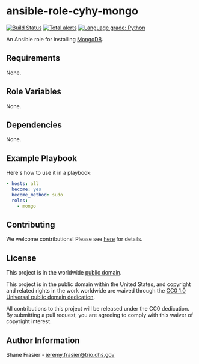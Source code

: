 # ansible-role-cyhy-mongo #

[![Build Status](https://travis-ci.com/cisagov/ansible-role-cyhy-mongo.svg?branch=develop)](https://travis-ci.com/cisagov/ansible-role-cyhy-mongo)
[![Total alerts](https://img.shields.io/lgtm/alerts/g/cisagov/ansible-role-cyhy-mongo.svg?logo=lgtm&logoWidth=18)](https://lgtm.com/projects/g/cisagov/ansible-role-cyhy-mongo/alerts/)
[![Language grade: Python](https://img.shields.io/lgtm/grade/python/g/cisagov/ansible-role-cyhy-mongo.svg?logo=lgtm&logoWidth=18)](https://lgtm.com/projects/g/cisagov/ansible-role-cyhy-mongo/context:python)

An Ansible role for installing [MongoDB](https://www.mongodb.com/).

## Requirements ##

None.

## Role Variables ##

None.

## Dependencies ##

None.

## Example Playbook ##

Here's how to use it in a playbook:

```yaml
- hosts: all
  become: yes
  become_method: sudo
  roles:
    - mongo
```

## Contributing ##

We welcome contributions!  Please see [here](CONTRIBUTING.md) for
details.

## License ##

This project is in the worldwide [public domain](LICENSE).

This project is in the public domain within the United States, and
copyright and related rights in the work worldwide are waived through
the [CC0 1.0 Universal public domain
dedication](https://creativecommons.org/publicdomain/zero/1.0/).

All contributions to this project will be released under the CC0
dedication. By submitting a pull request, you are agreeing to comply
with this waiver of copyright interest.

## Author Information ##

Shane Frasier - <jeremy.frasier@trio.dhs.gov>
